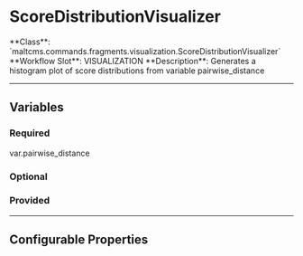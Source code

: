 <h1>ScoreDistributionVisualizer</h1>
**Class**: `maltcms.commands.fragments.visualization.ScoreDistributionVisualizer`  
**Workflow Slot**: VISUALIZATION  
**Description**: Generates a histogram plot of score distributions from variable pairwise_distance  

---

<h2>Variables</h2>
<h3>Required</h3>
	var.pairwise_distance

<h3>Optional</h3>

<h3>Provided</h3>


---

<h2>Configurable Properties</h2>

